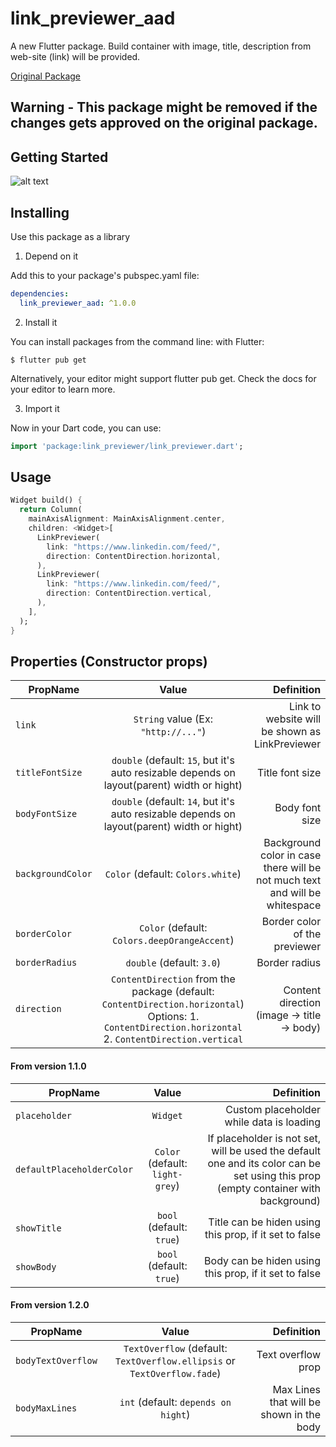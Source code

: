 # link_previewer_aad

A new Flutter package. Build container with image, title, description from web-site (link) will be provided.

[Original Package](https://pub.dev/packages/link_previewer)

## Warning - This package might be removed if the changes gets approved on the original package.
## Getting Started

![alt text](https://github.com/dmlapteacru/flutter-link-previewer/blob/master/images/link_preview.PNG)

## Installing 
Use this package as a library
1. Depend on it

Add this to your package's pubspec.yaml file:


```yaml
dependencies:
  link_previewer_aad: ^1.0.0
```

2. Install it

You can install packages from the command line:
with Flutter:

```
$ flutter pub get
```

Alternatively, your editor might support flutter pub get. Check the docs for your editor to learn more.

3. Import it

Now in your Dart code, you can use:

```dart
import 'package:link_previewer/link_previewer.dart';
```

## Usage

```dart
Widget build() {
  return Column(
    mainAxisAlignment: MainAxisAlignment.center,
    children: <Widget>[
      LinkPreviewer(
        link: "https://www.linkedin.com/feed/",
        direction: ContentDirection.horizontal,
      ),
      LinkPreviewer(
        link: "https://www.linkedin.com/feed/",
        direction: ContentDirection.vertical,
      ),
    ],
  );
}
```

## Properties (Constructor props)
| PropName      | Value         | Definition  |
| ------------- |:-------------:| -----:|
| `link`          | `String` value (Ex: `"http://..."`) | Link to website will be shown as LinkPreviewer |
| `titleFontSize`      | `double` (default: `15`, but it's auto resizable depends on layout(parent) width or hight)    |  Title font size  |
| `bodyFontSize` | `double` (default: `14`, but it's auto resizable depends on layout(parent) width or hight)   |    Body font size |
| `backgroundColor` | `Color` (default: `Colors.white`) | Background color in case there will be not much text and will be whitespace |
| `borderColor` | `Color` (default: `Colors.deepOrangeAccent`) | Border color of the previewer |
| `borderRadius` | `double` (default: `3.0`) | Border radius |
| `direction` | `ContentDirection` from the package (default: `ContentDirection.horizontal`)                                            Options: 1. `ContentDirection.horizontal` 2. `ContentDirection.vertical` | Content direction (image -> title -> body) |

#### From version 1.1.0
| PropName  | Value | Definition |
| --------- |:-----:| ----------:|
| `placeholder` | `Widget` | Custom placeholder while data is loading |
| `defaultPlaceholderColor` | `Color` (default: `light-grey`) | If placeholder is not set, will be used the default one and its color can be set using this prop (empty container with background) |
| `showTitle` | `bool` (default: `true`) | Title can be hiden using this prop, if it set to false |
| `showBody` | `bool` (default: `true`) | Body can be hiden using this prop, if it set to false |

#### From version 1.2.0
| PropName  | Value | Definition |
| --------- |:-----:| ----------:|
| `bodyTextOverflow` | `TextOverflow` (default: `TextOverflow.ellipsis` or `TextOverflow.fade`) | Text overflow prop |
| `bodyMaxLines` | `int` (default: `depends on hight`) | Max Lines that will be shown in the body |
